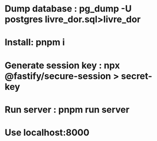 # Dump database : pg_dump -U postgres livre_dor.sql>livre_dor

# Install: pnpm i

# Generate session key : npx @fastify/secure-session > secret-key

# Run server : pnpm run server

# Use localhost:8000

